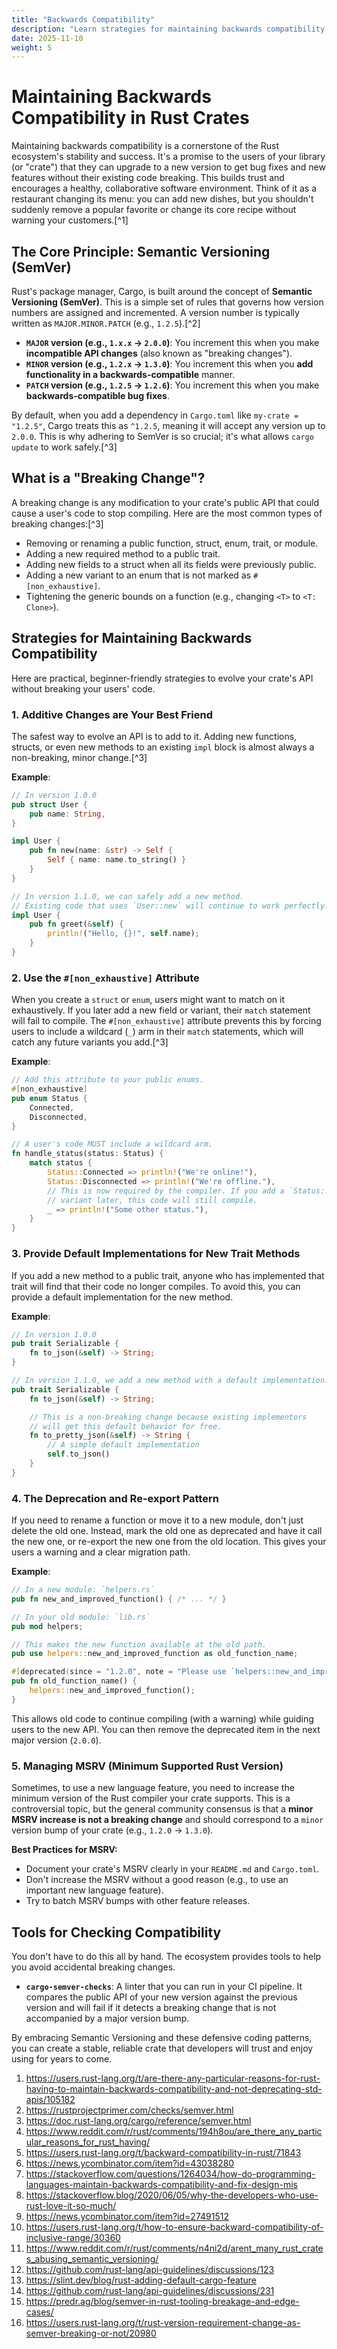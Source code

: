 ```yaml
---
title: "Backwards Compatibility"
description: "Learn strategies for maintaining backwards compatibility when updating your Rust crates."
date: 2025-11-10
weight: 5
---
```


# Maintaining Backwards Compatibility in Rust Crates

Maintaining backwards compatibility is a cornerstone of the Rust ecosystem's stability and success. It's a promise to the users of your library (or "crate") that they can upgrade to a new version to get bug fixes and new features without their existing code breaking. This builds trust and encourages a healthy, collaborative software environment. Think of it as a restaurant changing its menu: you can add new dishes, but you shouldn't suddenly remove a popular favorite or change its core recipe without warning your customers.[^1]

## The Core Principle: Semantic Versioning (SemVer)

Rust's package manager, Cargo, is built around the concept of **Semantic Versioning (SemVer)**. This is a simple set of rules that governs how version numbers are assigned and incremented. A version number is typically written as `MAJOR.MINOR.PATCH` (e.g., `1.2.5`).[^2]

- **`MAJOR` version (e.g., `1.x.x` -> `2.0.0`)**: You increment this when you make **incompatible API changes** (also known as "breaking changes").
- **`MINOR` version (e.g., `1.2.x` -> `1.3.0`)**: You increment this when you **add functionality in a backwards-compatible** manner.
- **`PATCH` version (e.g., `1.2.5` -> `1.2.6`)**: You increment this when you make **backwards-compatible bug fixes**.

By default, when you add a dependency in `Cargo.toml` like `my-crate = "1.2.5"`, Cargo treats this as `^1.2.5`, meaning it will accept any version up to `2.0.0`. This is why adhering to SemVer is so crucial; it's what allows `cargo update` to work safely.[^3]

## What is a "Breaking Change"?

A breaking change is any modification to your crate's public API that could cause a user's code to stop compiling. Here are the most common types of breaking changes:[^3]

- Removing or renaming a public function, struct, enum, trait, or module.
- Adding a new required method to a public trait.
- Adding new fields to a struct when all its fields were previously public.
- Adding a new variant to an enum that is not marked as `#[non_exhaustive]`.
- Tightening the generic bounds on a function (e.g., changing `<T>` to `<T: Clone>`).


## Strategies for Maintaining Backwards Compatibility

Here are practical, beginner-friendly strategies to evolve your crate's API without breaking your users' code.

### 1. Additive Changes are Your Best Friend

The safest way to evolve an API is to add to it. Adding new functions, structs, or even new methods to an existing `impl` block is almost always a non-breaking, minor change.[^3]

**Example**:

```rust
// In version 1.0.0
pub struct User {
    pub name: String,
}

impl User {
    pub fn new(name: &str) -> Self {
        Self { name: name.to_string() }
    }
}

// In version 1.1.0, we can safely add a new method.
// Existing code that uses `User::new` will continue to work perfectly.
impl User {
    pub fn greet(&self) {
        println!("Hello, {}!", self.name);
    }
}
```


### 2. Use the `#[non_exhaustive]` Attribute

When you create a `struct` or `enum`, users might want to match on it exhaustively. If you later add a new field or variant, their `match` statement will fail to compile. The `#[non_exhaustive]` attribute prevents this by forcing users to include a wildcard (`_`) arm in their `match` statements, which will catch any future variants you add.[^3]

**Example**:

```rust
// Add this attribute to your public enums.
#[non_exhaustive]
pub enum Status {
    Connected,
    Disconnected,
}

// A user's code MUST include a wildcard arm.
fn handle_status(status: Status) {
    match status {
        Status::Connected => println!("We're online!"),
        Status::Disconnected => println!("We're offline."),
        // This is now required by the compiler. If you add a `Status::Reconnecting`
        // variant later, this code will still compile.
        _ => println!("Some other status."),
    }
}
```


### 3. Provide Default Implementations for New Trait Methods

If you add a new method to a public trait, anyone who has implemented that trait will find that their code no longer compiles. To avoid this, you can provide a default implementation for the new method.

**Example**:

```rust
// In version 1.0.0
pub trait Serializable {
    fn to_json(&self) -> String;
}

// In version 1.1.0, we add a new method with a default implementation.
pub trait Serializable {
    fn to_json(&self) -> String;

    // This is a non-breaking change because existing implementors
    // will get this default behavior for free.
    fn to_pretty_json(&self) -> String {
        // A simple default implementation
        self.to_json()
    }
}
```


### 4. The Deprecation and Re-export Pattern

If you need to rename a function or move it to a new module, don't just delete the old one. Instead, mark the old one as deprecated and have it call the new one, or re-export the new one from the old location. This gives your users a warning and a clear migration path.

**Example**:

```rust
// In a new module: `helpers.rs`
pub fn new_and_improved_function() { /* ... */ }

// In your old module: `lib.rs`
pub mod helpers;

// This makes the new function available at the old path.
pub use helpers::new_and_improved_function as old_function_name;

#[deprecated(since = "1.2.0", note = "Please use `helpers::new_and_improved_function` instead")]
pub fn old_function_name() {
    helpers::new_and_improved_function();
}
```

This allows old code to continue compiling (with a warning) while guiding users to the new API. You can then remove the deprecated item in the next major version (`2.0.0`).

### 5. Managing MSRV (Minimum Supported Rust Version)

Sometimes, to use a new language feature, you need to increase the minimum version of the Rust compiler your crate supports. This is a controversial topic, but the general community consensus is that a **minor MSRV increase is not a breaking change** and should correspond to a `minor` version bump of your crate (e.g., `1.2.0` -> `1.3.0`).

**Best Practices for MSRV:**

- Document your crate's MSRV clearly in your `README.md` and `Cargo.toml`.
- Don't increase the MSRV without a good reason (e.g., to use an important new language feature).
- Try to batch MSRV bumps with other feature releases.


## Tools for Checking Compatibility

You don't have to do this all by hand. The ecosystem provides tools to help you avoid accidental breaking changes.

- **`cargo-semver-checks`**: A linter that you can run in your CI pipeline. It compares the public API of your new version against the previous version and will fail if it detects a breaking change that is not accompanied by a major version bump.

By embracing Semantic Versioning and these defensive coding patterns, you can create a stable, reliable crate that developers will trust and enjoy using for years to come.

1. https://users.rust-lang.org/t/are-there-any-particular-reasons-for-rust-having-to-maintain-backwards-compatibility-and-not-deprecating-std-apis/105182
2. https://rustprojectprimer.com/checks/semver.html
3. https://doc.rust-lang.org/cargo/reference/semver.html
4. https://www.reddit.com/r/rust/comments/194h8ou/are_there_any_particular_reasons_for_rust_having/
5. https://users.rust-lang.org/t/backward-compatibility-in-rust/71843
6. https://news.ycombinator.com/item?id=43038280
7. https://stackoverflow.com/questions/1264034/how-do-programming-languages-maintain-backwards-compatibility-and-fix-design-mis
8. https://stackoverflow.blog/2020/06/05/why-the-developers-who-use-rust-love-it-so-much/
9. https://news.ycombinator.com/item?id=27491512
10. https://users.rust-lang.org/t/how-to-ensure-backward-compatibility-of-inclusive-range/30360
11. https://www.reddit.com/r/rust/comments/n4ni2d/arent_many_rust_crates_abusing_semantic_versioning/
12. https://github.com/rust-lang/api-guidelines/discussions/123
13. https://slint.dev/blog/rust-adding-default-cargo-feature
14. https://github.com/rust-lang/api-guidelines/discussions/231
15. https://predr.ag/blog/semver-in-rust-tooling-breakage-and-edge-cases/
16. https://users.rust-lang.org/t/rust-version-requirement-change-as-semver-breaking-or-not/20980

